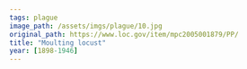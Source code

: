 ```yaml
---
tags: plague
image_path: /assets/imgs/plague/10.jpg
original_path: https://www.loc.gov/item/mpc2005001879/PP/
title: "Moulting locust"
year: [1898-1946]
---
```



